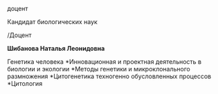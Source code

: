 доцент

Кандидат биологических наук

/Доцент

**Шибанова Наталья Леонидовна**

Генетика человека
	*Инновационная и проектная деятельность в биологии и экологии
	*Методы генетики и микроклонального размножения
	*Цитогенетика техногенно обусловленных процессов
	*Цитология